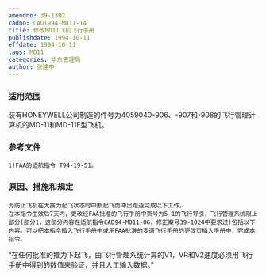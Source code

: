 ```yaml
---
amendno: 39-1302
cadno: CAD1994-MD11-14
title: 修改MD11飞机飞行手册
publishdate: 1994-10-11
effdate: 1994-10-11
tags: MD11
categories: 华东管理局
author: 张建中
---
```


### 适用范围 
装有HONEYWELL公司制造的件号为4059040-906、-907和-908的飞行管理计算机的MD-11和MD-11F型飞机。

### 参考文件
    1)FAA的适航指令 T94-19-51。

### 原因、措施和规定 
    为防止飞机在大推力起飞状态时中断起飞而冲出跑道完成以下工作。 
    在本指令生效后7天内，更改经FAA批准的飞行手册中页号为5-1的飞行导引，飞行管理系统限止部分(部分1，这部分内容在适航指令CAD94-MD11-06，修正案号39-1024中要求过)包括以下内容。可以把本指令插入飞行手册中或用FAA批准的麦道飞行手册的更改页插入手册中，完成本指令。 
“在任何批准的推力下起飞，由飞行管理系统计算的V1，VR和V2速度必须用飞行手册中得到的数值来验证，并且人工输入数据。”
